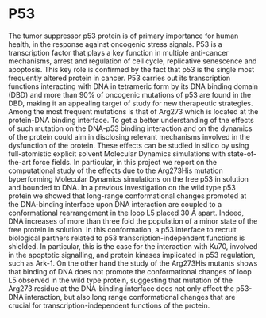 # P53

The tumor suppressor p53 protein is of primary importance for human health, in the response against oncogenic stress signals. P53 is a transcription factor that plays a key function in multiple anti-cancer mechanisms, arrest and regulation of cell cycle, replicative senescence and apoptosis. This key role is confirmed by the fact that p53 is the single most frequently altered protein in cancer. P53 carries out its transcription functions interacting with DNA in tetrameric form by its DNA binding domain (DBD) and more than 90% of oncogenic mutations of p53 are found in the DBD, making it an appealing target of study for new therapeutic strategies. Among the most frequent mutations is that of Arg273 which is located at the protein-DNA binding interface. To get a better understanding of the effects of such mutation on the DNA-p53 binding interaction and on the dynamics of the protein could aim in disclosing relevant mechanisms involved in the dysfunction of the protein. These effects can be studied in silico by using full-atomistic explicit solvent Molecular Dynamics simulations with state-of-the-art force fields. In particular, in this project we report on the computational study of the effects due to the Arg273His mutation byperforming Molecular Dynamics simulations on the free p53 in solution and bounded to DNA. 
In a previous investigation on the wild type p53 protein we showed that long-range conformational changes promoted at the DNA-binding interface upon DNA interaction are coupled to a conformational rearrangement in the loop L5 placed 30 Å apart. Indeed, DNA increases of more than three fold the population of a minor state of the free protein in solution. In this conformation, a p53 interface to recruit biological partners related to p53 transcription-independent functions is shielded. In particular, this is the case for the interaction with Ku70, involved in the apoptotic signalling, and protein kinases implicated in p53 regulation, such as Ark-1. On the other hand the study of the Arg273His mutants shows that binding of DNA does not promote the conformational changes of loop L5 observed in the wild type protein, suggesting that mutation of the Arg273 residue at the DNA-binding interface does not only affect the p53-DNA interaction, but also long range conformational changes that are crucial for transcription-independent functions of the protein.
